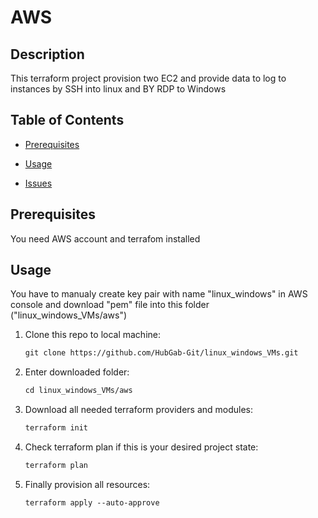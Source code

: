 # AWS

## Description

  

This terraform project provision two EC2 and provide data to log to instances by SSH into linux and BY RDP to Windows


## Table of Contents


* [Prerequisites](#prerequisites)

* [Usage](#usage)

* [Issues](#issues)

  
  

## Prerequisites

You need AWS account and terrafom installed

## Usage

You have to manualy create key pair with name "linux_windows" in AWS console and download "pem" file into this folder ("linux_windows_VMs/aws")
 
1. Clone this repo to local machine:

	```md
	git clone https://github.com/HubGab-Git/linux_windows_VMs.git
	```

2. Enter downloaded folder:

	```md
	cd linux_windows_VMs/aws
	```

3. Download all needed terraform providers and modules:

	```md
	terraform init
	```
4. Check terraform plan if this is your desired project state:

	```md
	terraform plan
	```

5. Finally provision all resources:

	 ```md
	terraform apply --auto-approve
	```